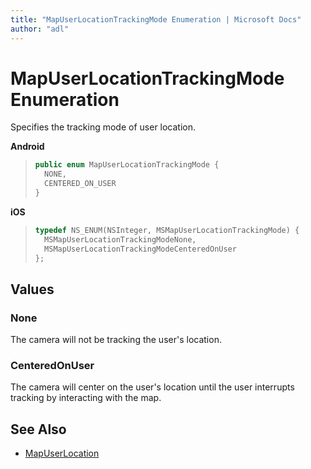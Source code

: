 ```yaml
---
title: "MapUserLocationTrackingMode Enumeration | Microsoft Docs"
author: "adl"
---
```


# MapUserLocationTrackingMode Enumeration

Specifies the tracking mode of user location.

**Android**

>```java
> public enum MapUserLocationTrackingMode {
>   NONE,
>   CENTERED_ON_USER
> }
>```

**iOS**

>```objectivec
> typedef NS_ENUM(NSInteger, MSMapUserLocationTrackingMode) {
>   MSMapUserLocationTrackingModeNone,
>   MSMapUserLocationTrackingModeCenteredOnUser
> };
>```

## Values

### None

The camera will not be tracking the user's location.

### CenteredOnUser

The camera will center on the user's location until the user interrupts tracking by interacting with the map.

## See Also

* [MapUserLocation](mapuserlocation-class.md)